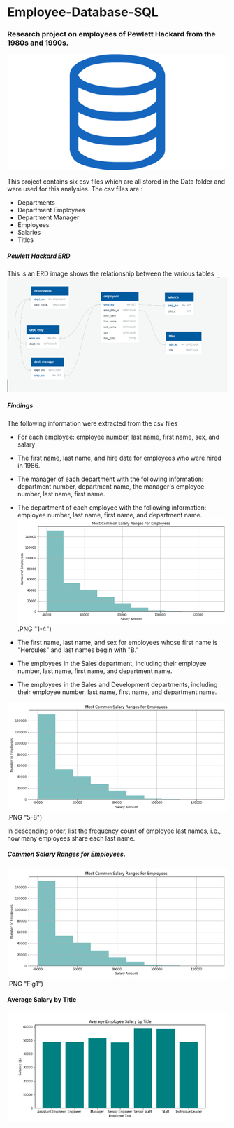 # Employee-Database-SQL


### Research project on employees of Pewlett Hackard from the 1980s and 1990s.
![alt text](https://github.com/Claude-Hanfou/Employee-Database-SQL/blob/main/Image/sql.png "SQL")

This project contains six csv files which are all stored in the Data folder and were used for this analysies. The csv files are :

* Departments
* Department Employees
* Department Manager
* Employees
* Salaries
* Titles

##### Pewlett Hackard ERD
This is an ERD image shows the relationship between the various tables 
![alt text](https://github.com/Claude-Hanfou/Employee-Database-SQL/blob/main/Image/QuickDBD-Entity%20Relationship%20Diagram%20(ERD).PNG "ERD")

##### Findings
The following information were extracted from the csv files 

* For each employee: employee number, last name, first name, sex, and salary
* The first name, last name, and hire date for employees who were hired in 1986.
* The manager of each department with the following information: department number, department name, the manager's employee number, last name, first name.
* The department of each employee with the following information: employee number, last name, first name, and department name.
![alt text](https://github.com/Claude-Hanfou/Employee-Database-SQL/blob/main/Image/figure_1.png).PNG "1-4")

* The first name, last name, and sex for employees whose first name is "Hercules" and last names begin with "B."
* The employees in the Sales department, including their employee number, last name, first name, and department name.
* The employees in the Sales and Development departments, including their employee number, last name, first name, and department name.

![alt text](https://github.com/Claude-Hanfou/Employee-Database-SQL/blob/main/Image/figure_1.png).PNG "5-8")

In descending order, list the frequency count of employee last names, i.e., how many employees share each last name.

##### Common Salary Ranges for Employees.

![alt text](https://github.com/Claude-Hanfou/Employee-Database-SQL/blob/main/Image/figure_1.png).PNG "Fig1")

#### Average Salary by Title
![alt text](https://github.com/Claude-Hanfou/Employee-Database-SQL/blob/main/Image/figure_2.png "fIG2")
